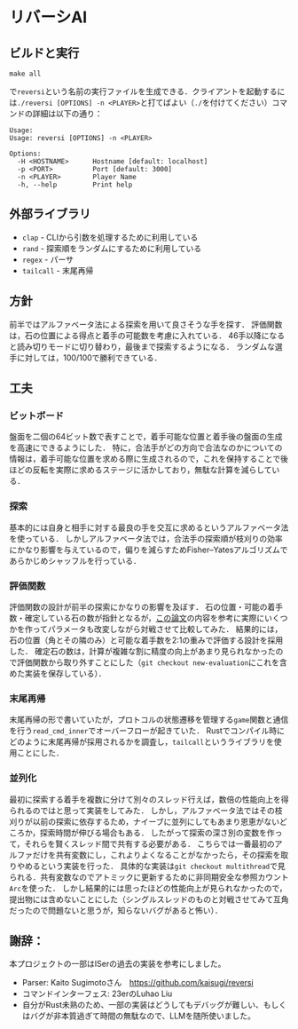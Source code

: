 # リバーシAI

## ビルドと実行
```shell
make all
```
で`reversi`という名前の実行ファイルを生成できる．クライアントを起動するには`./reversi [OPTIONS] -n <PLAYER>`と打てばよい（`./`を付けてください）コマンドの詳細は以下の通り：
```
Usage:
Usage: reversi [OPTIONS] -n <PLAYER>

Options:
  -H <HOSTNAME>      Hostname [default: localhost]
  -p <PORT>          Port [default: 3000]
  -n <PLAYER>        Player Name
  -h, --help         Print help
```

## 外部ライブラリ
- `clap` - CLIから引数を処理するために利用している
- `rand` - 探索順をランダムにするために利用している
- `regex` - パーサ
- `tailcall` - 末尾再帰

## 方針
前半ではアルファベータ法による探索を用いて良さそうな手を探す．
評価関数は，石の位置による得点と着手の可能数を考慮に入れている．
46手以降になると読み切りモードに切り替わり，最後まで探索するようになる．
ランダムな選手に対しては，100/100で勝利できている．

## 工夫
### ビットボード
盤面を二個の64ビット数で表すことで，着手可能な位置と着手後の盤面の生成を高速にできるようにした．
特に，合法手がどの方向で合法なのかについての情報は，着手可能な位置を求める際に生成されるので，これを保持することで後ほどの反転を実際に求めるステージに活かしており，無駄な計算を減らしている．

### 探索
基本的には自身と相手に対する最良の手を交互に求めるというアルファベータ法を使っている．
しかしアルファベータ法では，合法手の探索順が枝刈りの効率にかなり影響を与えているので，偏りを減らすためFisher–Yatesアルゴリズムであらかじめシャッフルを行っている．

### 評価関数
評価関数の設計が前半の探索にかなりの影響を及ぼす．
石の位置・可能の着手数・確定している石の数が指針となるが，[この論文](https://www.info.kindai.ac.jp/~takasi-i/thesis/2012_09-1-037-0133_S_Shiota_thesis.pdf)の内容を参考に実際にいくつかを作ってパラメータも改変しながら対戦させて比較してみた．
結果的には，石の位置（角とその隣のみ）と可能な着手数を2:1の重みで評価する設計を採用した．
確定石の数は，計算が複雑な割に精度の向上があまり見られなかったので評価関数から取り外すことにした（`git checkout new-evaluation`にこれを含めた実装を保存している）．

### 末尾再帰
末尾再帰の形で書いていたが，プロトコルの状態遷移を管理する`game`関数と通信を行う`read_cmd_inner`でオーバーフローが起きていた．
Rustでコンパイル時にどのように末尾再帰が採用されるかを調査し，`tailcall`というライブラリを使用ことにした．

### 並列化
最初に探索する着手を複数に分けて別々のスレッド行えば，数倍の性能向上を得られるのではと思って実装をしてみた．
しかし，アルファベータ法ではその枝刈りが以前の探索に依存するため，ナイーブに並列にしてもあまり恩恵がないどころか，探索時間が伸びる場合もある．
したがって探索の深さ別の変数を作って，それらを賢くスレッド間で共有する必要がある．
こちらでは一番最初のアルファだけを共有変数にし，これよりよくなることがなかったら，その探索を取りやめるという実装を行った．
具体的な実装は`git checkout multithread`で見られる．共有変数なのでアトミックに更新するために非同期安全な参照カウント`Arc`を使った．
しかし結果的には思ったほどの性能向上が見られなかったので，提出物には含めないことにした（シングルスレッドのものと対戦させてみて互角だったので問題ないと思うが，知らないバグがあると怖い）．

## 謝辞：
本プロジェクトの一部はISerの過去の実装を参考にしました。
* Parser: Kaito Sugimotoさん　https://github.com/kaisugi/reversi
* コマンドインターフェス: 23erのLuhao Liu
* 自分がRust未熟のため、一部の実装はどうしてもデバッグが難しい、もしくはバグが非本質過ぎて時間の無駄なので、LLMを随所使いました。
